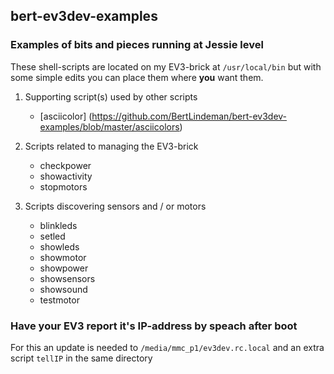 ## bert-ev3dev-examples
### Examples of bits and pieces running at Jessie level 

These shell-scripts are located on my EV3-brick at `/usr/local/bin`
but with some simple edits you can place them where **you** want them.

 1. Supporting script(s) used by other scripts
    * [asciicolor] (https://github.com/BertLindeman/bert-ev3dev-examples/blob/master/asciicolors)

 2. Scripts related to managing the EV3-brick
    * checkpower
    * showactivity
    * stopmotors

 3. Scripts discovering sensors and / or motors
    * blinkleds
    * setled
    * showleds
    * showmotor
    * showpower
    * showsensors
    * showsound
    * testmotor 

### Have your EV3 report it's IP-address by speach after boot
For this an update is needed to `/media/mmc_p1/ev3dev.rc.local` 
and an extra script `tellIP` in the same directory

